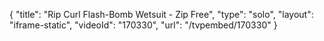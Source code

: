 {
    "title": "Rip Curl Flash-Bomb Wetsuit - Zip Free",
    "type": "solo",
    "layout": "iframe-static",
    "videoId": "170330",
    "url": "\/tvpembed\/170330"
}